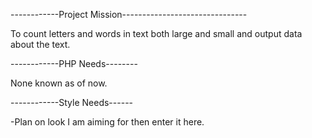 ------------Project Mission-------------------------------

To count letters and words in text both large and small
and output data about the text.

------------PHP Needs--------

None known as of now.

------------Style Needs------

-Plan on look I am aiming for then enter it here.
